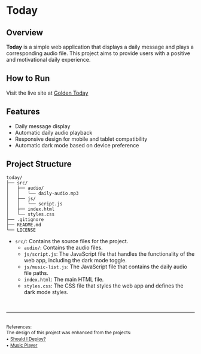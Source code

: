 # Today
## Overview

**Today** is a simple web application that displays a daily message and plays a corresponding audio file. This project aims to provide users with a positive and motivational daily experience.

## How to Run

Visit the live site at [Golden Today](https://golden-today.vercel.app/)

## Features

- Daily message display
- Automatic daily audio playback
- Responsive design for mobile and tablet compatibility
- Automatic dark mode based on device preference

## Project Structure

```plaintext
today/
├── src/
│   ├── audio/
│   │   └── daily-audio.mp3
│   ├── js/
│   │   └── script.js
│   ├── index.html
│   └── styles.css
├── .gitignore
├── README.md
└── LICENSE
```

- `src/`: Contains the source files for the project.
  - `audio/`: Contains the audio files.
  - `js/script.js`: The JavaScript file that handles the functionality of the web app, including the dark mode toggle.
  - `js/music-list.js`: The JavaScript file that contains the daily audio file paths.
  - `index.html`: The main HTML file.
  - `styles.css`: The CSS file that styles the web app and defines the dark mode styles.

<br>

-----  
<br>
<small style="font-size: 12px;">References:</small><br>
<small style="font-size: 12px;">The design of this project was enhanced from the projects:</small><br>
<small style="font-size: 12px;">&bull;</small> <a target="_blank" href="https://github.com/baires/shouldideploy" style="font-size: 12px;">Should I Deploy?</a><br>
<small style="font-size: 12px;">&bull;</small> <a target="_blank" href="https://github.com/PedroCantanhede/music-player" style="font-size: 12px;">Music Player</a>
